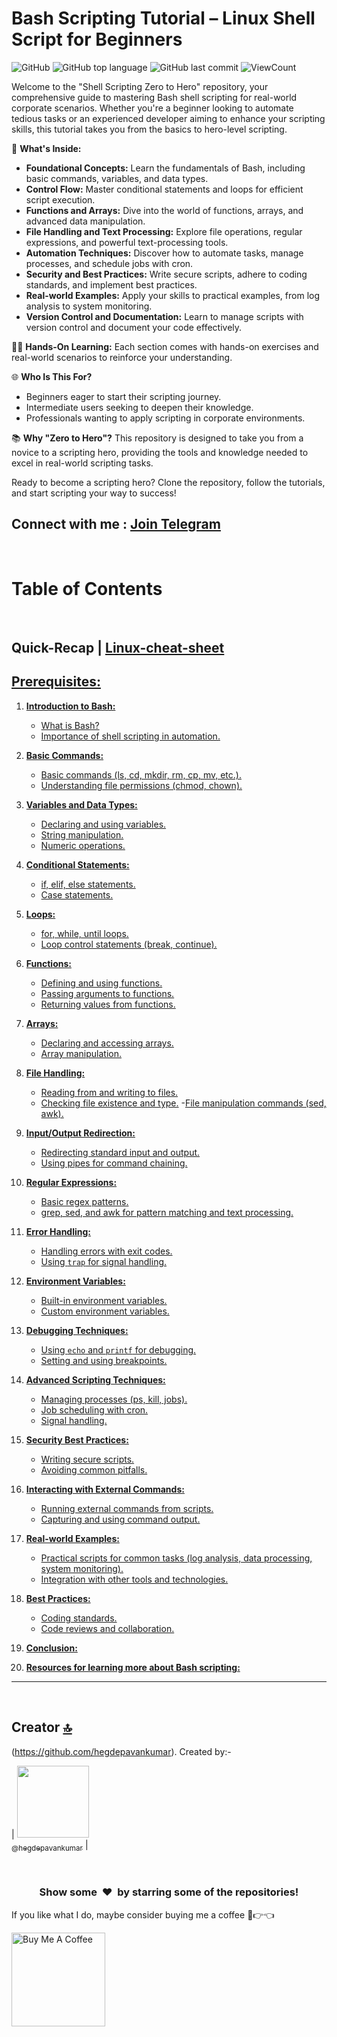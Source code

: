 # Bash Scripting Tutorial – Linux Shell Script for Beginners

![GitHub](https://img.shields.io/github/license/hegdepavankumar/bash-scripting-tutorial?style=flat)
![GitHub top language](https://img.shields.io/github/languages/top/hegdepavankumar/bash-scripting-tutorial?style=flat)
![GitHub last commit](https://img.shields.io/github/last-commit/hegdepavankumar/bash-scripting-tutorial?style=flat)
![ViewCount](https://views.whatilearened.today/views/github/hegdepavankumar/shell-scripting-zero-to-hero.svg?cache=remove)


Welcome to the "Shell Scripting Zero to Hero" repository, your comprehensive guide to mastering Bash shell scripting for real-world corporate scenarios. Whether you're a beginner looking to automate tedious tasks or an experienced developer aiming to enhance your scripting skills, this tutorial takes you from the basics to hero-level scripting.

🚀 **What's Inside:**
- **Foundational Concepts:** Learn the fundamentals of Bash, including basic commands, variables, and data types.
- **Control Flow:** Master conditional statements and loops for efficient script execution.
- **Functions and Arrays:** Dive into the world of functions, arrays, and advanced data manipulation.
- **File Handling and Text Processing:** Explore file operations, regular expressions, and powerful text-processing tools.
- **Automation Techniques:** Discover how to automate tasks, manage processes, and schedule jobs with cron.
- **Security and Best Practices:** Write secure scripts, adhere to coding standards, and implement best practices.
- **Real-world Examples:** Apply your skills to practical examples, from log analysis to system monitoring.
- **Version Control and Documentation:** Learn to manage scripts with version control and document your code effectively.

👩‍💻 **Hands-On Learning:** Each section comes with hands-on exercises and real-world scenarios to reinforce your understanding.

🌐 **Who Is This For?**
- Beginners eager to start their scripting journey.
- Intermediate users seeking to deepen their knowledge.
- Professionals wanting to apply scripting in corporate environments.

📚 **Why "Zero to Hero"?**
This repository is designed to take you from a novice to a scripting hero, providing the tools and knowledge needed to excel in real-world scripting tasks.

Ready to become a scripting hero? Clone the repository, follow the tutorials, and start scripting your way to success!
## Connect with me : [Join Telegram](https://t.me/resourcehub1)


<br>


# Table of Contents
<br>

## Quick-Recap | [Linux-cheat-sheet](https://github.com/hegdepavankumar/A-Shell-Script/blob/main/Tutorial-Files/Linux-cheat-sheet.md)
## [**Prerequisites:**](https://github.com/hegdepavankumar/bash-scripting-tutorial/blob/main/Tutorial-Files/01.Introduction-to-Bash/01.What%20is%20Bash.md)

1. [**Introduction to Bash:**](https://github.com/hegdepavankumar/bash-scripting-tutorial/tree/main/Tutorial-Files/01.Introduction-to-Bash)
   - [What is Bash?](https://github.com/hegdepavankumar/bash-scripting-tutorial/blob/main/Tutorial-Files/01.Introduction-to-Bash/01.What%20is%20Bash.md)
   - [Importance of shell scripting in automation.](https://github.com/hegdepavankumar/bash-scripting-tutorial/blob/main/Tutorial-Files/01.Introduction-to-Bash/02.Importance%20of%20shell%20scripting%20in%20automation.md)

2. [**Basic Commands:**](https://github.com/hegdepavankumar/bash-scripting-tutorial/tree/main/Tutorial-Files/02.Basic-Commands)
   - [Basic commands (ls, cd, mkdir, rm, cp, mv, etc.).](https://github.com/hegdepavankumar/bash-scripting-tutorial/blob/main/Tutorial-Files/02.Basic-Commands/01.Basic_Commands.md)
   - [Understanding file permissions (chmod, chown).](https://github.com/hegdepavankumar/bash-scripting-tutorial/blob/main/Tutorial-Files/02.Basic-Commands/02.Understanding_file_permissions.md)

3. [**Variables and Data Types:**](https://github.com/hegdepavankumar/bash-scripting-tutorial/tree/main/Tutorial-Files/03.Variables-and-Data-Types)
   - [Declaring and using variables.](https://github.com/hegdepavankumar/bash-scripting-tutorial/blob/main/Tutorial-Files/03.Variables-and-Data-Types/01.Declaring_and_using_variables.md)
   - [String manipulation.](https://github.com/hegdepavankumar/bash-scripting-tutorial/blob/main/Tutorial-Files/03.Variables-and-Data-Types/02.String_manipulation.md)
   - [Numeric operations.](https://github.com/hegdepavankumar/bash-scripting-tutorial/blob/main/Tutorial-Files/03.Variables-and-Data-Types/03.Numeric_Operations.md)

4. [**Conditional Statements:**](https://github.com/hegdepavankumar/bash-scripting-tutorial/tree/main/Tutorial-Files/04.Conditional-Statements)
   - [if, elif, else statements.](https://github.com/hegdepavankumar/bash-scripting-tutorial/blob/main/Tutorial-Files/04.Conditional-Statements/01.if_elif_else_statements.md)
   - [Case statements.](https://github.com/hegdepavankumar/bash-scripting-tutorial/blob/main/Tutorial-Files/04.Conditional-Statements/02.Case_statements.md)

5. [**Loops:**](https://github.com/hegdepavankumar/bash-scripting-tutorial/tree/main/Tutorial-Files/05.Loops)
   - [for, while, until loops.](https://github.com/hegdepavankumar/bash-scripting-tutorial/blob/main/Tutorial-Files/05.Loops/01.for_while_until_loops.md)
   - [Loop control statements (break, continue).](https://github.com/hegdepavankumar/bash-scripting-tutorial/blob/main/Tutorial-Files/05.Loops/02.Loop_control%20statements_(break%2C%20continue).md)

6. [**Functions:**](https://github.com/hegdepavankumar/bash-scripting-tutorial/tree/main/Tutorial-Files/06.Functions)
   - [Defining and using functions.](https://github.com/hegdepavankumar/bash-scripting-tutorial/blob/main/Tutorial-Files/06.Functions/01.Defining_and_using_functions.md)
   - [Passing arguments to functions.](https://github.com/hegdepavankumar/bash-scripting-tutorial/blob/main/Tutorial-Files/06.Functions/02.Passing_arguments_to_functions.md)
   - [Returning values from functions.](https://github.com/hegdepavankumar/bash-scripting-tutorial/blob/main/Tutorial-Files/06.Functions/03.Returning_values_from_functions.md)

7. [**Arrays:**](https://github.com/hegdepavankumar/bash-scripting-tutorial/tree/main/Tutorial-Files/07.Arrays)
   - [Declaring and accessing arrays.](https://github.com/hegdepavankumar/bash-scripting-tutorial/blob/main/Tutorial-Files/07.Arrays/01.Declaring_and_accessing_arrays.md)
   - [Array manipulation.](https://github.com/hegdepavankumar/bash-scripting-tutorial/blob/main/Tutorial-Files/07.Arrays/02.Array_manipulation.md)

8. [**File Handling:**](https://github.com/hegdepavankumar/bash-scripting-tutorial/tree/main/Tutorial-Files/08.File-Handling)
   - [Reading from and writing to files.](https://github.com/hegdepavankumar/bash-scripting-tutorial/blob/main/Tutorial-Files/08.File-Handling/01.Reading_from_and_writing_to_files.md)
   - [Checking file existence and type.](https://github.com/hegdepavankumar/bash-scripting-tutorial/blob/main/Tutorial-Files/08.File-Handling/02.Checking_file_existence_and_type.md)
   -[File manipulation commands (sed, awk).](https://github.com/hegdepavankumar/bash-scripting-tutorial/blob/main/Tutorial-Files/08.File-Handling/03.File_manipulation_commands_(sed%2C%20awk).md)

9. [**Input/Output Redirection:**](https://github.com/hegdepavankumar/bash-scripting-tutorial/tree/main/Tutorial-Files/09.Input_Output-Redirection)
   - [Redirecting standard input and output.](https://github.com/hegdepavankumar/bash-scripting-tutorial/blob/main/Tutorial-Files/09.Input_Output-Redirection/01.Redirecting_standard_input_and_output.md)
   - [Using pipes for command chaining.](https://github.com/hegdepavankumar/bash-scripting-tutorial/blob/main/Tutorial-Files/09.Input_Output-Redirection/02.Using_pipes_for_command_chaining.md)

10. [**Regular Expressions:**](https://github.com/hegdepavankumar/bash-scripting-tutorial/tree/main/Tutorial-Files/10.Regular-Expressions)
    - [Basic regex patterns.](https://github.com/hegdepavankumar/bash-scripting-tutorial/blob/main/Tutorial-Files/10.Regular-Expressions/01.Basic_regex_patterns.md)
    - [grep, sed, and awk for pattern matching and text processing.](https://github.com/hegdepavankumar/bash-scripting-tutorial/blob/main/Tutorial-Files/10.Regular-Expressions/02.grep%2C%20sed%2C%20and%20awk%20for%20pattern%20matching%20and%20text%20processing.md)

11. [**Error Handling:**](https://github.com/hegdepavankumar/bash-scripting-tutorial/tree/main/Tutorial-Files/11.Error-Handling)
    - [Handling errors with exit codes.](https://github.com/hegdepavankumar/bash-scripting-tutorial/blob/main/Tutorial-Files/11.Error-Handling/01.Handling_errors_with_exit_codes.md)
    - [Using `trap` for signal handling.](https://github.com/hegdepavankumar/bash-scripting-tutorial/blob/main/Tutorial-Files/11.Error-Handling/02.Using_trap_for_signal_handling.md)

12. [**Environment Variables:**](https://github.com/hegdepavankumar/bash-scripting-tutorial/tree/main/Tutorial-Files/12.Environment-Variables)
    - [Built-in environment variables.](https://github.com/hegdepavankumar/bash-scripting-tutorial/blob/main/Tutorial-Files/12.Environment-Variables/01.Built-in_environment_variables.md)
    - [Custom environment variables.](https://github.com/hegdepavankumar/bash-scripting-tutorial/blob/main/Tutorial-Files/12.Environment-Variables/02.Custom_environment_variables.md)

13. [**Debugging Techniques:**](https://github.com/hegdepavankumar/bash-scripting-tutorial/tree/main/Tutorial-Files/13.Debugging-Techniques)
    - [Using `echo` and `printf` for debugging.](https://github.com/hegdepavankumar/bash-scripting-tutorial/blob/main/Tutorial-Files/13.Debugging-Techniques/01.Using_echo_and_printf_for_debugging.md)
    - [Setting and using breakpoints.](https://github.com/hegdepavankumar/bash-scripting-tutorial/blob/main/Tutorial-Files/13.Debugging-Techniques/02.Setting_and_using_breakpoints.md)

14. [**Advanced Scripting Techniques:**](https://github.com/hegdepavankumar/bash-scripting-tutorial/tree/main/Tutorial-Files/14.Advanced-Scripting-Techniques)
    - [Managing processes (ps, kill, jobs).](https://github.com/hegdepavankumar/bash-scripting-tutorial/blob/main/Tutorial-Files/14.Advanced-Scripting-Techniques/01.Managing_processes%20(ps%2C%20kill%2C%20jobs).md)
    - [Job scheduling with cron.](https://github.com/hegdepavankumar/bash-scripting-tutorial/blob/main/Tutorial-Files/14.Advanced-Scripting-Techniques/02.Job_scheduling_with_cron.md)
    - [Signal handling.](https://github.com/hegdepavankumar/bash-scripting-tutorial/blob/main/Tutorial-Files/14.Advanced-Scripting-Techniques/03.Signal_handling.md)

15. [**Security Best Practices:**](https://github.com/hegdepavankumar/bash-scripting-tutorial/tree/main/Tutorial-Files/15.Security-Best-Practices)
    - [Writing secure scripts.](https://github.com/hegdepavankumar/bash-scripting-tutorial/blob/main/Tutorial-Files/15.Security-Best-Practices/01.Writing_secure_scripts.md)
    - [Avoiding common pitfalls.](https://github.com/hegdepavankumar/bash-scripting-tutorial/blob/main/Tutorial-Files/15.Security-Best-Practices/02.Avoiding_common_pitfalls.md)

16. [**Interacting with External Commands:**](https://github.com/hegdepavankumar/bash-scripting-tutorial/tree/main/Tutorial-Files/16.Interacting-with-External-Commands)
    - [Running external commands from scripts.](https://github.com/hegdepavankumar/bash-scripting-tutorial/blob/main/Tutorial-Files/16.Interacting-with-External-Commands/01.Running%20external%20commands%20from%20scripts.md)
    - [Capturing and using command output.](https://github.com/hegdepavankumar/bash-scripting-tutorial/blob/main/Tutorial-Files/16.Interacting-with-External-Commands/02.Capturing%20and%20using%20command%20output.md)

17. [**Real-world Examples:**](https://github.com/hegdepavankumar/bash-scripting-tutorial/tree/main/Tutorial-Files/17.Real-world-Examples)
    - [Practical scripts for common tasks (log analysis, data processing, system monitoring).](https://github.com/hegdepavankumar/bash-scripting-tutorial/blob/main/Tutorial-Files/17.Real-world-Examples/01.Practical%20scripts%20for%20common%20tasks%20(log%20analysis%2C%20data%20processing%2C%20system%20monitoring).md)
    - [Integration with other tools and technologies.](https://github.com/hegdepavankumar/bash-scripting-tutorial/blob/main/Tutorial-Files/17.Real-world-Examples/02.Integration%20with%20other%20tools%20and%20technologies.md)

18. [**Best Practices:**](https://github.com/hegdepavankumar/bash-scripting-tutorial/tree/main/Tutorial-Files/19.Best-Practices)
    - [Coding standards.](https://github.com/hegdepavankumar/bash-scripting-tutorial/blob/main/Tutorial-Files/19.Best-Practices/01.Coding%20standards.md)
    - [Code reviews and collaboration.](https://github.com/hegdepavankumar/bash-scripting-tutorial/blob/main/Tutorial-Files/19.Best-Practices/02.Code%20reviews%20and%20collaboration.md)

19. [**Conclusion:**](https://github.com/hegdepavankumar/bash-scripting-tutorial/blob/main/Tutorial-Files/19.Conclusion.md)
20. [**Resources for learning more about Bash scripting:**]()




<hr>
   
<br>

## Creator [🔝](Images-for-GNS3-and-EVE-NG)

(https://github.com/hegdepavankumar). Created by:-

| [<img src="https://github.com/hegdepavankumar.png?size=115" width="115"><br><sub>@hegdepavankumar</sub>](https://github.com/hegdepavankumar) |

<br>
<h3 align="center">Show some &nbsp;❤️&nbsp; by starring some of the repositories!</h3>
 <!-- Support Me --> 
If you like what I do, maybe consider buying me a coffee 🥺👉👈

<a href="https://www.buymeacoffee.com/hegdepavankumar" target="_blank"><img src="https://cdn.buymeacoffee.com/buttons/v2/default-red.png" alt="Buy Me A Coffee" width="150" ></a> 
